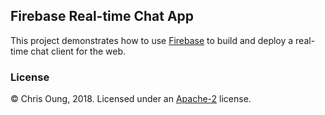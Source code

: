 Firebase Real-time Chat App
---------------------------
This project demonstrates how to use [Firebase](https://console.firebase.google.com) to build and deploy a real-time chat client for the web.

### License 

© Chris Oung, 2018. Licensed under an [Apache-2](https://github.com/chrisoung/firebase-web/blob/master/LICENSE) license.

